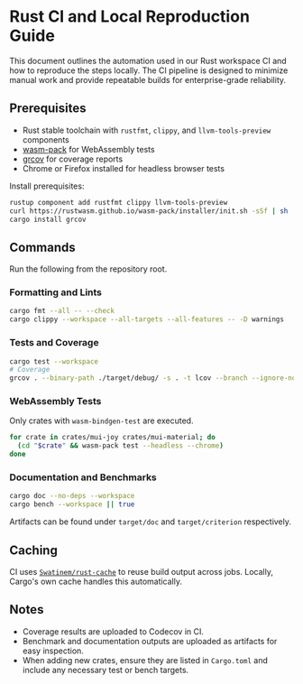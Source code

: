 # Rust CI and Local Reproduction Guide

This document outlines the automation used in our Rust workspace CI and how to reproduce the steps locally. The CI pipeline is designed to minimize manual work and provide repeatable builds for enterprise-grade reliability.

## Prerequisites
- Rust stable toolchain with `rustfmt`, `clippy`, and `llvm-tools-preview` components
- [wasm-pack](https://rustwasm.github.io/wasm-pack/) for WebAssembly tests
- [grcov](https://github.com/mozilla/grcov) for coverage reports
- Chrome or Firefox installed for headless browser tests

Install prerequisites:
```bash
rustup component add rustfmt clippy llvm-tools-preview
curl https://rustwasm.github.io/wasm-pack/installer/init.sh -sSf | sh
cargo install grcov
```

## Commands
Run the following from the repository root.

### Formatting and Lints
```bash
cargo fmt --all -- --check
cargo clippy --workspace --all-targets --all-features -- -D warnings
```

### Tests and Coverage
```bash
cargo test --workspace
# Coverage
grcov . --binary-path ./target/debug/ -s . -t lcov --branch --ignore-not-existing -o lcov.info
```

### WebAssembly Tests
Only crates with `wasm-bindgen-test` are executed.
```bash
for crate in crates/mui-joy crates/mui-material; do
  (cd "$crate" && wasm-pack test --headless --chrome)
done
```

### Documentation and Benchmarks
```bash
cargo doc --no-deps --workspace
cargo bench --workspace || true
```
Artifacts can be found under `target/doc` and `target/criterion` respectively.

## Caching
CI uses [`Swatinem/rust-cache`](https://github.com/Swatinem/rust-cache) to reuse build output across jobs. Locally, Cargo's own cache handles this automatically.

## Notes
- Coverage results are uploaded to Codecov in CI.
- Benchmark and documentation outputs are uploaded as artifacts for easy inspection.
- When adding new crates, ensure they are listed in `Cargo.toml` and include any necessary test or bench targets.
